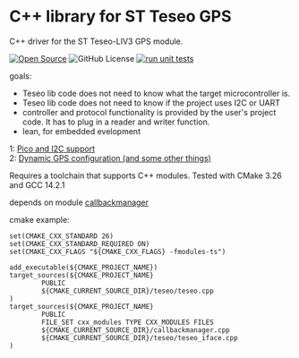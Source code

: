 # C++ library for ST Teseo GPS

C++ driver for the ST Teseo-LIV3 GPS module.

[![Open Source](https://badges.frapsoft.com/os/v1/open-source.svg?v=103)](https://opensource.org/)
![GitHub License](https://img.shields.io/github/license/jancumps/pico_gps_teseo?label=licence)
[![run unit tests](https://github.com/jancumps/gps_teseo_lib/actions/workflows/test.yml/badge.svg)](https://github.com/jancumps/gps_teseo_lib/actions/workflows/test.yml)


goals:
- Teseo lib code does not need to know what the target microcontroller is.
- Teseo lib code does not need to know if the project uses I2C or UART
- controller and protocol functionality is provided by the user's project code. It has to plug in a reader and writer function.
- lean, for embedded evelopment

1: [Pico and I2C support](https://community.element14.com/technologies/embedded/b/blog/posts/c-library-for-st-teseo-gps---pt-1-pico-and-i2c-support?CommentId=a0dfd5e9-20a5-4ae6-8b1d-723620f2db3f)  
2: [Dynamic GPS configuration (and some other things) ](https://community.element14.com/technologies/embedded/b/blog/posts/c-library-for-st-teseo-gps---pt-2-dynamic-gps-configuration-and-some-other-things)  


Requires a toolchain that supports C++ modules. Tested with CMake 3.26 and GCC 14.2.1  

depends on module [callbackmanager ](https://github.com/jancumps/callbackmanager)  

cmake example:

```
set(CMAKE_CXX_STANDARD 26)
set(CMAKE_CXX_STANDARD_REQUIRED ON)
set(CMAKE_CXX_FLAGS "${CMAKE_CXX_FLAGS} -fmodules-ts")

add_executable(${CMAKE_PROJECT_NAME})
target_sources(${CMAKE_PROJECT_NAME}
        PUBLIC
        ${CMAKE_CURRENT_SOURCE_DIR}/teseo/teseo.cpp
)
target_sources(${CMAKE_PROJECT_NAME}
        PUBLIC
        FILE_SET cxx_modules TYPE CXX_MODULES FILES
        ${CMAKE_CURRENT_SOURCE_DIR}/callbackmanager.cpp
        ${CMAKE_CURRENT_SOURCE_DIR}/teseo/teseo_iface.cpp
)
```